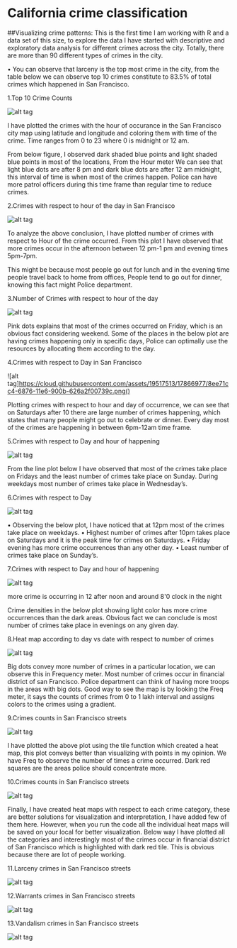 # California crime classification
##Visualizing crime patterns:
This is the first time I am working with R and a data set of this size, to explore the data I have started with descriptive and exploratory data analysis for different crimes across the city. Totally, there are more than 90 different types of crimes in the city.

•	You can observe that larceny is the top most crime in the city, from the table below we can observe top 10 crimes constitute to 83.5% of total crimes which happened in San Francisco.

1.Top 10 Crime Counts

![alt tag](https://cloud.githubusercontent.com/assets/19517513/17866969/8edb8f30-6876-11e6-8fa6-e20e0df60cfb.png)

I have plotted the crimes with the hour of occurance in the San Francisco city map using latitude and longitude and coloring them with time of the crime. Time ranges from 0 to 23 where 0 is midnight or 12 am.

From below figure, I observed  dark shaded blue points and light shaded blue points in most of the locations, From the Hour meter We can see that light blue dots are after 8 pm and dark blue dots are after 12 am midnight, this interval of time is when most of the crimes happen. Police can have more patrol officers during this time frame than regular time to reduce crimes.

2.Crimes with respect to hour of the day in San Francisco

![alt tag](https://cloud.githubusercontent.com/assets/19517513/17866971/8edc1306-6876-11e6-9fe6-8e1e853ddc01.png)

To analyze the above conclusion, I have plotted number of crimes with respect to Hour of the crime occurred. From this plot I have observed that more crimes occur in the afternoon between 12 pm-1 pm and evening times 5pm-7pm.

This might be because most people go out for lunch and in the evening time people travel back to home from offices, People tend to go out for dinner, knowing this fact might Police department. 

3.Number of Crimes with respect to hour of the day

![alt tag](https://cloud.githubusercontent.com/assets/19517513/17866972/8edf2abe-6876-11e6-9b3c-ef7242a753bf.png)

Pink dots explains that most of the crimes occurred on Friday, which is an obvious fact considering weekend. Some of the places in the below plot are having crimes happening only in specific days, Police can optimally use the resources by allocating them according to the day.

4.Crimes with respect to Day in San Francisco

![alt tag]https://cloud.githubusercontent.com/assets/19517513/17866977/8ee71cc4-6876-11e6-900b-626a2f00739c.png()


Plotting crimes with respect to hour and day of occurrence, we can see that on Saturdays after 10 there are large number of crimes happening, which states that many people might go out to celebrate or dinner. Every day most of the crimes are happening in between 6pm-12am time frame. 

5.Crimes with respect to Day and hour of happening

![alt tag](https://cloud.githubusercontent.com/assets/19517513/17866970/8edb83c8-6876-11e6-8501-414b8994c790.png)

From the line plot below I have observed that most of the crimes take place on Fridays and the least number of crimes take place on Sunday. During weekdays most number of crimes take place in Wednesday’s.

6.Crimes with respect to Day 

![alt tag](https://cloud.githubusercontent.com/assets/19517513/17866968/8edb6d84-6876-11e6-9d98-633b3dae662e.png)


•	Observing the below plot, I have noticed that at 12pm most of the crimes take place on weekdays. 
•	Highest number of crimes after 10pm takes place on Saturdays and it is the peak time for crimes on Saturdays. 
•	Friday evening has more crime occurrences than any other day.
•	Least number of crimes take place on Sunday’s.


7.Crimes with respect to Day and hour of happening

![alt tag](https://cloud.githubusercontent.com/assets/19517513/17866974/8ee24f64-6876-11e6-96bb-d523e98a19b8.png)

more crime is occurring in 12 after noon and around 8'0 clock in the night

Crime densities in the below plot showing light color has more crime occurrences than the dark areas. Obvious fact we can conclude is most number of crimes take place in evenings on any given day.

8.Heat map according to day vs date with respect to number of crimes

![alt tag](https://cloud.githubusercontent.com/assets/19517513/17866973/8ee156fe-6876-11e6-8798-dfa60e4bc31b.png)


Big dots convey more number of crimes in a particular location, we can observe this in Frequency meter. Most number of crimes occur in financial district of san Francisco. Police department can think of having more troops in the areas with big dots. Good way to see the map is by looking the Freq meter, it says the counts of crimes from 0 to 1 lakh interval and assigns colors to the crimes using a gradient.

9.Crimes counts in San Francisco streets

![alt tag](https://cloud.githubusercontent.com/assets/19517513/17866976/8ee5999e-6876-11e6-8e22-9e5cc4dc218d.png)

I have plotted the above plot using the tile function which created a heat map, this plot conveys better than visualizing with points in my opinion. We have Freq to observe the number of times a crime occurred. Dark red squares are the areas police should concentrate more.

10.Crimes counts in San Francisco streets

![alt tag](https://cloud.githubusercontent.com/assets/19517513/17866975/8ee481b2-6876-11e6-9c6b-042b9a4474ad.png)


Finally, I have created heat maps with respect to each crime category, these are better solutions for visualization and interpretation, I have added few of them here. However, when you run the code all the individual heat maps will be saved on your local for better visualization. Below way I have plotted all the categories and interestingly most of the crimes occur in financial district of San Francisco which is highlighted with dark red tile. This is obvious because there are lot of people working.

11.Larceny crimes in San Francisco streets

![alt tag](https://cloud.githubusercontent.com/assets/19517513/17866978/8ee76b20-6876-11e6-9ef9-c2efb4ba1357.png)


12.Warrants crimes in San Francisco streets

![alt tag](https://cloud.githubusercontent.com/assets/19517513/17866980/8eed0120-6876-11e6-9185-c444633f3edb.png)


13.Vandalism crimes in San Francisco streets

![alt tag](https://cloud.githubusercontent.com/assets/19517513/17866979/8ee8a490-6876-11e6-9d49-b25e6869df31.png)

 
